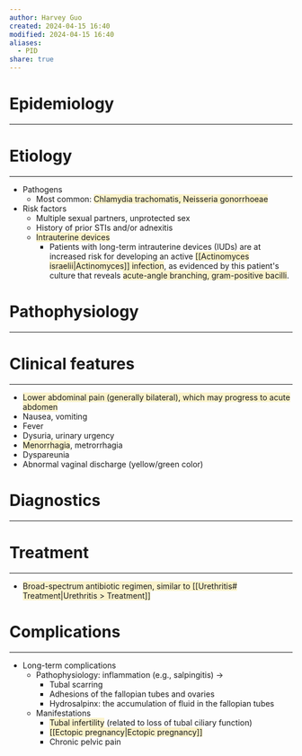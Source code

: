 ```yaml
---
author: Harvey Guo
created: 2024-04-15 16:40
modified: 2024-04-15 16:40
aliases:
  - PID
share: true
---
```

# Epidemiology
---


# Etiology
---
- Pathogens
	- Most common: <span style="background:rgba(240, 200, 0, 0.2)">Chlamydia trachomatis, Neisseria gonorrhoeae</span>
- Risk factors 
	- Multiple sexual partners, unprotected sex
	- History of prior STIs and/or adnexitis
	- <span style="background:rgba(240, 200, 0, 0.2)">Intrauterine devices</span>
		- Patients with long-term intrauterine devices (IUDs) are at increased risk for developing an active <span style="background:rgba(240, 200, 0, 0.2)">[[Actinomyces israelii|Actinomyces]] infection</span>, as evidenced by this patient's culture that reveals <span style="background:rgba(240, 200, 0, 0.2)">acute-angle branching, gram-positive bacilli</span>.

# Pathophysiology
---


# Clinical features
---
- <span style="background:rgba(240, 200, 0, 0.2)">Lower abdominal pain (generally bilateral), which may progress to acute abdomen</span> 
- Nausea, vomiting
- Fever
- Dysuria, urinary urgency
- <span style="background:rgba(240, 200, 0, 0.2)">Menorrhagia</span>, metrorrhagia
- Dyspareunia
- Abnormal vaginal discharge (yellow/green color)

# Diagnostics
---


# Treatment
---
- <span style="background:rgba(240, 200, 0, 0.2)">Broad-spectrum antibiotic regimen, similar to [[Urethritis# Treatment|Urethritis >  Treatment]]</span>

# Complications
---
- Long-term complications
	- Pathophysiology: inflammation (e.g., salpingitis) →
		- Tubal scarring
		- Adhesions of the fallopian tubes and ovaries
		- Hydrosalpinx: the accumulation of fluid in the fallopian tubes
	- Manifestations
		- <span style="background:rgba(240, 200, 0, 0.2)">Tubal infertility</span> (related to loss of tubal ciliary function)
		- <span style="background:rgba(240, 200, 0, 0.2)">[[Ectopic pregnancy|Ectopic pregnancy]]</span>
		- Chronic pelvic pain
